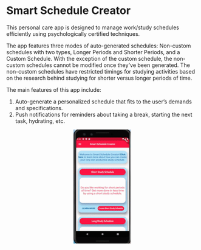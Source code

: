 <h1>Smart Schedule Creator</h1>

<p>This personal care app is designed to manage work/study schedules efficiently using psychologically certified techniques.</p>

<p>The app features three modes of auto-generated schedules: Non-custom schedules with two types, Longer Periods and Shorter Periods, and a Custom Schedule. With the exception of the custom schedule, the non-custom schedules cannot be modified once they've been generated. The non-custom schedules have restricted timings for studying activities based on the research behind studying for shorter versus longer periods of time. </p>

<p>The main features of this app include:</p>
<ol>
  <li>Auto-generate a personalized schedule that fits to the user’s demands and specifications.</li>
  <li>Push notifications for reminders about taking a break, starting the next task, hydrating, etc. </li>
</ol>

<p align="center">
  <img width ="150" height="300" src="homepage.gif">
</p>

